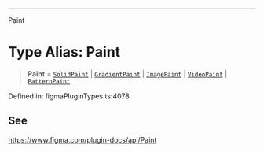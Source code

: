 ---

Paint

# Type Alias: Paint

> **Paint** = [`SolidPaint`](../interfaces/SolidPaint.md) \| [`GradientPaint`](../interfaces/GradientPaint.md) \| [`ImagePaint`](../interfaces/ImagePaint.md) \| [`VideoPaint`](../interfaces/VideoPaint.md) \| [`PatternPaint`](../interfaces/PatternPaint.md)

Defined in: figmaPluginTypes.ts:4078

## See

https://www.figma.com/plugin-docs/api/Paint
